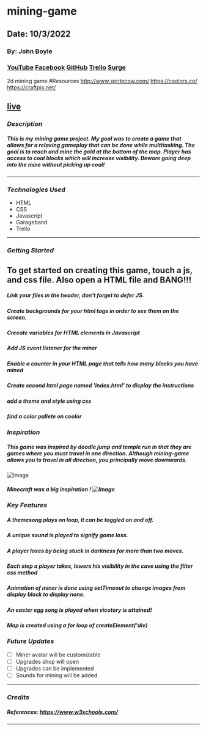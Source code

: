 # mining-game

## Date: 10/3/2022

### By: John Boyle

### [YouTube](https://www.youtube.com/watch?v=GHk33gqBM1c&list=RDGHk33gqBM1c&start_radio=1) [Facebook](https://www.facebook.com) [GitHub](https://github.com/stardust-4/) [Trello](https://trello.com/b/F20ywln7/mining-game) [Surge](mining-game.surge.sh) 

2d mining game
#Resources http://www.spritecow.com/ https://coolors.co/ https://craftpix.net/


[live](mining-game.surge.sh)
---

### **_Description_**

##### This is my mining game project. My goal was to create a game that allows for a relaxing gameplay that can be done while multitasking. The goal is to reach and mine the gold at the bottom of the map. Player has access to coal blocks which will increase visibility. Beware going deep into the mine without picking up coal!

---

### **_Technologies Used_**

- HTML
- CSS
- Javascript
- Garageband
- Trello

---

### **_Getting Started_**

## To get started on creating this game, touch a js, and css file. Also open a HTML file and BANG!!!

##### Link your files in the header, don't forget to defer JS.

##### Create backgrounds for your html tags in order to see them on the screen.

##### Creeate variables for HTML elements in Javascript

##### Add JS event listener for the miner

##### Enable a counter in your HTML page that tells how many blocks you have mined

##### Create second html page named 'index.html' to display the instructions

##### add a theme and style using css

##### find a color pallete on coolor

### **_Inspiration_**

##### This game was inspired by doodle jump and temple run in that they are games where you must travel in one direction. Although mining-game allows you to travel in all direction, you principally move downwards.

![Image](https://is5-ssl.mzstatic.com/image/thumb/PurpleSource112/v4/67/1b/a0/671ba039-93be-9bff-38e4-c4319884639a/8b5fbe85-e155-4480-a168-26e409794e30_3.png/643x0w.jpg)

##### Minecraft was a big inspiration ! ![Image](https://www.familyzone.com/hubfs/Minecraft.jpg)

### **_Key Features_**

##### A themesong plays on loop, it can be toggled on and off.

##### A unique sound is played to signify game loss.

##### A player loses by being stuck in darkness for more than two moves.

##### Each step a player takes, lowers his visibility in the cave using the filter css method

##### Animation of miner is done using setTimeout to change images from display block to display none.

##### An easter egg song is played when vicotory is attained!

##### Map is created using a for loop of createElement('div)

### **_Future Updates_**

- [ ] Miner avatar will be customizable
- [ ] Upgrades shop will open
- [ ] Upgrades can be implemented
- [ ] Sounds for mining will be added

---

### **_Credits_**

##### References: https://www.w3schools.com/

---
